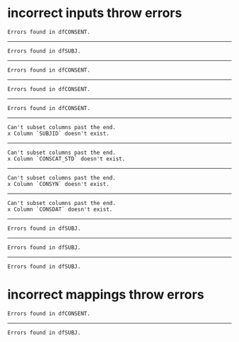 # incorrect inputs throw errors

    Errors found in dfCONSENT.

---

    Errors found in dfSUBJ.

---

    Errors found in dfCONSENT.

---

    Errors found in dfCONSENT.

---

    Errors found in dfCONSENT.

---

    Can't subset columns past the end.
    x Column `SUBJID` doesn't exist.

---

    Can't subset columns past the end.
    x Column `CONSCAT_STD` doesn't exist.

---

    Can't subset columns past the end.
    x Column `CONSYN` doesn't exist.

---

    Can't subset columns past the end.
    x Column `CONSDAT` doesn't exist.

---

    Errors found in dfSUBJ.

---

    Errors found in dfSUBJ.

---

    Errors found in dfSUBJ.

# incorrect mappings throw errors

    Errors found in dfCONSENT.

---

    Errors found in dfSUBJ.


